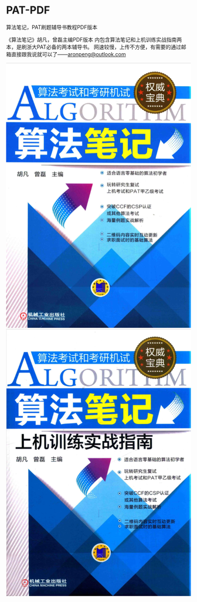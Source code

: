 # PAT-PDF
算法笔记，PAT刷题辅导书教程PDF版本

《算法笔记》胡凡，曾磊主编PDF版本
内包含算法笔记和上机训练实战指南两本，是刷浙大PAT必备的两本辅导书。
网速较慢，上传不方便，有需要的通过邮箱直接跟我说就可以了——aronpeng@outlook.com

![image](https://github.com/AronPeng/PAT-PDF/blob/master/%E5%B0%81%E9%9D%A2%E6%88%AA%E5%9B%BE/%E7%AE%97%E6%B3%95%E7%AC%94%E8%AE%B0.png) 
![image](https://github.com/AronPeng/PAT-PDF/blob/master/%E5%B0%81%E9%9D%A2%E6%88%AA%E5%9B%BE/%E4%B8%8A%E6%9C%BA%E5%AE%9E%E6%88%98%E6%8C%87%E5%8D%97.png)
